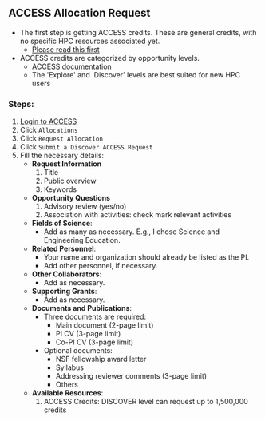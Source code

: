 ## ACCESS Allocation Request

- The first step is getting ACCESS credits. These are general credits, with no specific HPC resources associated yet.
    - [Please read this first](https://access-ci.atlassian.net/wiki/spaces/ACCESSdocumentation/pages/135954433/Get+started)
- ACCESS credits are categorized by opportunity levels.
    - [ACCESS documentation](https://access-ci.atlassian.net/wiki/spaces/ACCESSdocumentation/pages/129142899/Prepare+requests)
    - The 'Explore' and 'Discover' levels are best suited for new HPC users

### Steps:

1. [Login to ACCESS](https://registry.access-ci.org/registry/)
2. Click `Allocations`
3. Click `Request Allocation`
4. Click `Submit a Discover ACCESS Request`
5. Fill the necessary details:
    - **Request Information**
        1. Title
        2. Public overview
        3. Keywords
    - **Opportunity Questions**
        1. Advisory review (yes/no)
        2. Association with activities: check mark relevant activities
    - **Fields of Science**:
        - Add as many as necessary. E.g., I chose Science and Engineering Education.
    - **Related Personnel**:
        - Your name and organization should already be listed as the PI.
        - Add other personnel, if necessary.
    - **Other Collaborators**:
        - Add as necessary.
    - **Supporting Grants**:
        - Add as necessary.
    - **Documents and Publications**:
        - Three documents are required:
            - Main document (2-page limit)
            - PI CV (3-page limit)
            - Co-PI CV (3-page limit)
        - Optional documents:
            - NSF fellowship award letter
            - Syllabus
            - Addressing reviewer comments (3-page limit)
            - Others
    - **Available Resources**:
        1. ACCESS Credits: DISCOVER level can request up to 1,500,000 credits
